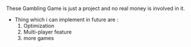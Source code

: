 These Gambling Game is just a project and no real money is involved in it.

 * Thing which i can implement in future are :
    1. Optimization
    2. Multi-player feature
    3. more games
